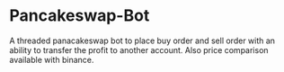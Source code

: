 # Pancakeswap-Bot
A threaded panacakeswap bot to place buy order and sell order with an ability to transfer the profit to another account. Also price comparison available with binance.

